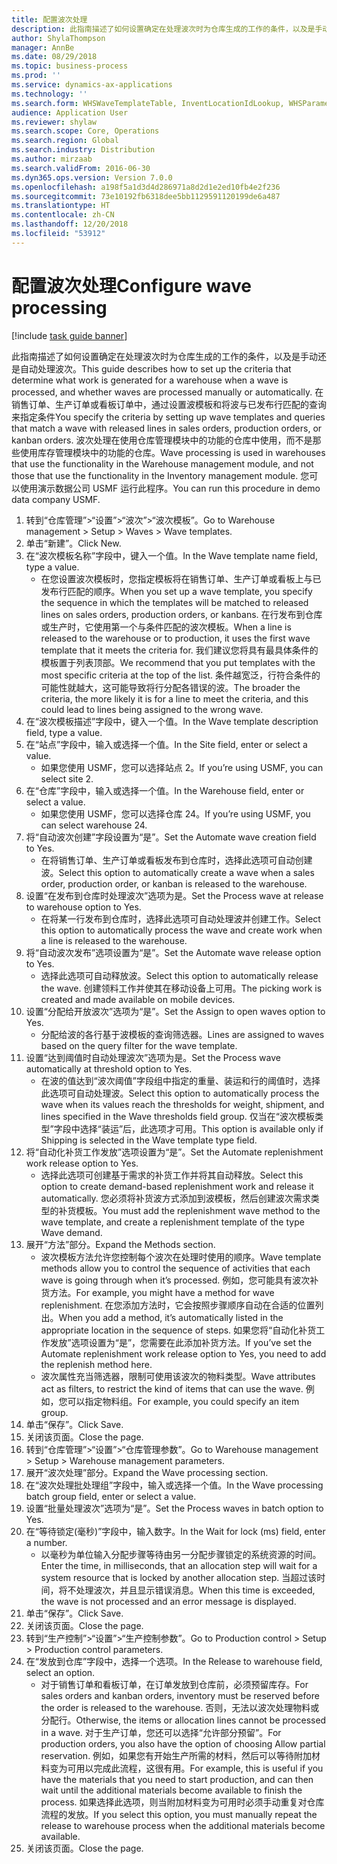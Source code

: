 ```yaml
---
title: 配置波次处理
description: 此指南描述了如何设置确定在处理波次时为仓库生成的工作的条件，以及是手动还是自动处理波次。
author: ShylaThompson
manager: AnnBe
ms.date: 08/29/2018
ms.topic: business-process
ms.prod: ''
ms.service: dynamics-ax-applications
ms.technology: ''
ms.search.form: WHSWaveTemplateTable, InventLocationIdLookup, WHSParameters, ProdParameters
audience: Application User
ms.reviewer: shylaw
ms.search.scope: Core, Operations
ms.search.region: Global
ms.search.industry: Distribution
ms.author: mirzaab
ms.search.validFrom: 2016-06-30
ms.dyn365.ops.version: Version 7.0.0
ms.openlocfilehash: a198f5a1d3d4d286971a8d2d1e2ed10fb4e2f236
ms.sourcegitcommit: 73e10192fb6318dee5bb1129591120199de6a487
ms.translationtype: HT
ms.contentlocale: zh-CN
ms.lasthandoff: 12/20/2018
ms.locfileid: "53912"
---
```

# <a name="configure-wave-processing"></a><span data-ttu-id="1085d-103">配置波次处理</span><span class="sxs-lookup"><span data-stu-id="1085d-103">Configure wave processing</span></span>

[!include [task guide banner](../../includes/task-guide-banner.md)]

<span data-ttu-id="1085d-104">此指南描述了如何设置确定在处理波次时为仓库生成的工作的条件，以及是手动还是自动处理波次。</span><span class="sxs-lookup"><span data-stu-id="1085d-104">This guide describes how to set up the criteria that determine what work is generated for a warehouse when a wave is processed, and whether waves are processed manually or automatically.</span></span> <span data-ttu-id="1085d-105">在销售订单、生产订单或看板订单中，通过设置波模板和将波与已发布行匹配的查询来指定条件</span><span class="sxs-lookup"><span data-stu-id="1085d-105">You specify the criteria by setting up wave templates and queries that match a wave with released lines in sales orders, production orders, or kanban orders.</span></span> <span data-ttu-id="1085d-106">波次处理在使用仓库管理模块中的功能的仓库中使用，而不是那些使用库存管理模块中的功能的仓库。</span><span class="sxs-lookup"><span data-stu-id="1085d-106">Wave processing is used in warehouses that use the functionality in the Warehouse management module, and not those that use the functionality in the Inventory management module.</span></span> <span data-ttu-id="1085d-107">您可以使用演示数据公司 USMF 运行此程序。</span><span class="sxs-lookup"><span data-stu-id="1085d-107">You can run this procedure in demo data company USMF.</span></span>

1. <span data-ttu-id="1085d-108">转到“仓库管理”>“设置”>“波次”>“波次模板”。</span><span class="sxs-lookup"><span data-stu-id="1085d-108">Go to Warehouse management > Setup > Waves > Wave templates.</span></span>
2. <span data-ttu-id="1085d-109">单击“新建”。</span><span class="sxs-lookup"><span data-stu-id="1085d-109">Click New.</span></span>
3. <span data-ttu-id="1085d-110">在“波次模板名称”字段中，键入一个值。</span><span class="sxs-lookup"><span data-stu-id="1085d-110">In the Wave template name field, type a value.</span></span>
    * <span data-ttu-id="1085d-111">在您设置波次模板时，您指定模板将在销售订单、生产订单或看板上与已发布行匹配的顺序。</span><span class="sxs-lookup"><span data-stu-id="1085d-111">When you set up a wave template, you specify the sequence in which the templates will be matched to released lines on sales orders, production orders, or kanbans.</span></span> <span data-ttu-id="1085d-112">在行发布到仓库或生产时，它使用第一个与条件匹配的波次模板。</span><span class="sxs-lookup"><span data-stu-id="1085d-112">When a line is released to the warehouse or to production, it uses the first wave template that it meets the criteria for.</span></span> <span data-ttu-id="1085d-113">我们建议您将具有最具体条件的模板置于列表顶部。</span><span class="sxs-lookup"><span data-stu-id="1085d-113">We recommend that you put templates with the most specific criteria at the top of the list.</span></span> <span data-ttu-id="1085d-114">条件越宽泛，行符合条件的可能性就越大，这可能导致将行分配各错误的波。</span><span class="sxs-lookup"><span data-stu-id="1085d-114">The broader the criteria, the more likely it is for a line to meet the criteria, and this could lead to lines being assigned to the wrong wave.</span></span>  
4. <span data-ttu-id="1085d-115">在“波次模板描述”字段中，键入一个值。</span><span class="sxs-lookup"><span data-stu-id="1085d-115">In the Wave template description field, type a value.</span></span>
5. <span data-ttu-id="1085d-116">在“站点”字段中，输入或选择一个值。</span><span class="sxs-lookup"><span data-stu-id="1085d-116">In the Site field, enter or select a value.</span></span>
    * <span data-ttu-id="1085d-117">如果您使用 USMF，您可以选择站点 2。</span><span class="sxs-lookup"><span data-stu-id="1085d-117">If you’re using USMF, you can select site 2.</span></span>  
6. <span data-ttu-id="1085d-118">在“仓库”字段中，输入或选择一个值。</span><span class="sxs-lookup"><span data-stu-id="1085d-118">In the Warehouse field, enter or select a value.</span></span>
    * <span data-ttu-id="1085d-119">如果您使用 USMF，您可以选择仓库 24。</span><span class="sxs-lookup"><span data-stu-id="1085d-119">If you’re using USMF, you can select warehouse 24.</span></span>  
7. <span data-ttu-id="1085d-120">将“自动波次创建”字段设置为“是”。</span><span class="sxs-lookup"><span data-stu-id="1085d-120">Set the Automate wave creation field to Yes.</span></span>
    * <span data-ttu-id="1085d-121">在将销售订单、生产订单或看板发布到仓库时，选择此选项可自动创建波。</span><span class="sxs-lookup"><span data-stu-id="1085d-121">Select this option to automatically create a wave when a sales order, production order, or kanban is released to the warehouse.</span></span>  
8. <span data-ttu-id="1085d-122">设置“在发布到仓库时处理波次”选项为是。</span><span class="sxs-lookup"><span data-stu-id="1085d-122">Set the Process wave at release to warehouse option to Yes.</span></span> 
    * <span data-ttu-id="1085d-123">在将某一行发布到仓库时，选择此选项可自动处理波并创建工作。</span><span class="sxs-lookup"><span data-stu-id="1085d-123">Select this option to automatically process the wave and create work when a line is released to the warehouse.</span></span>  
9. <span data-ttu-id="1085d-124">将“自动波次发布”选项设置为“是”。</span><span class="sxs-lookup"><span data-stu-id="1085d-124">Set the Automate wave release option to Yes.</span></span> 
    * <span data-ttu-id="1085d-125">选择此选项可自动释放波。</span><span class="sxs-lookup"><span data-stu-id="1085d-125">Select this option to automatically release the wave.</span></span> <span data-ttu-id="1085d-126">创建领料工作并使其在移动设备上可用。</span><span class="sxs-lookup"><span data-stu-id="1085d-126">The picking work is created and made available on mobile devices.</span></span>  
10. <span data-ttu-id="1085d-127">设置“分配给开放波次”选项为“是”。</span><span class="sxs-lookup"><span data-stu-id="1085d-127">Set the Assign to open waves option to Yes.</span></span> 
    * <span data-ttu-id="1085d-128">分配给波的各行基于波模板的查询筛选器。</span><span class="sxs-lookup"><span data-stu-id="1085d-128">Lines are assigned to waves based on the query filter for the wave template.</span></span>  
11. <span data-ttu-id="1085d-129">设置“达到阈值时自动处理波次”选项为是。</span><span class="sxs-lookup"><span data-stu-id="1085d-129">Set the Process wave automatically at threshold option to Yes.</span></span> 
    * <span data-ttu-id="1085d-130">在波的值达到“波次阈值”字段组中指定的重量、装运和行的阈值时，选择此选项可自动处理波。</span><span class="sxs-lookup"><span data-stu-id="1085d-130">Select this option to automatically process the wave when its values reach the thresholds for weight, shipment, and lines specified in the Wave thresholds field group.</span></span> <span data-ttu-id="1085d-131">仅当在“波次模板类型”字段中选择“装运”后，此选项才可用。</span><span class="sxs-lookup"><span data-stu-id="1085d-131">This option is available only if Shipping is selected in the Wave template type field.</span></span>  
12. <span data-ttu-id="1085d-132">将“自动化补货工作发放”选项设置为“是”。</span><span class="sxs-lookup"><span data-stu-id="1085d-132">Set the Automate replenishment work release option to Yes.</span></span> 
    * <span data-ttu-id="1085d-133">选择此选项可创建基于需求的补货工作并将其自动释放。</span><span class="sxs-lookup"><span data-stu-id="1085d-133">Select this option to create demand-based replenishment work and release it automatically.</span></span> <span data-ttu-id="1085d-134">您必须将补货波方式添加到波模板，然后创建波次需求类型的补货模板。</span><span class="sxs-lookup"><span data-stu-id="1085d-134">You must add the replenishment wave method to the wave template, and create a replenishment template of the type Wave demand.</span></span>  
13. <span data-ttu-id="1085d-135">展开“方法”部分。</span><span class="sxs-lookup"><span data-stu-id="1085d-135">Expand the Methods section.</span></span>
    * <span data-ttu-id="1085d-136">波次模板方法允许您控制每个波次在处理时使用的顺序。</span><span class="sxs-lookup"><span data-stu-id="1085d-136">Wave template methods allow you to control the sequence of activities that each wave is going through when it’s processed.</span></span> <span data-ttu-id="1085d-137">例如，您可能具有波次补货方法。</span><span class="sxs-lookup"><span data-stu-id="1085d-137">For example, you might have a method for wave replenishment.</span></span> <span data-ttu-id="1085d-138">在您添加方法时，它会按照步骤顺序自动在合适的位置列出。</span><span class="sxs-lookup"><span data-stu-id="1085d-138">When you add a method, it’s automatically listed in the appropriate location in the sequence of steps.</span></span> <span data-ttu-id="1085d-139">如果您将“自动化补货工作发放”选项设置为“是”，您需要在此添加补货方法。</span><span class="sxs-lookup"><span data-stu-id="1085d-139">If you’ve set the Automate replenishment work release option to Yes, you need to add the replenish method here.</span></span>  
    * <span data-ttu-id="1085d-140">波次属性充当筛选器，限制可使用该波次的物料类型。</span><span class="sxs-lookup"><span data-stu-id="1085d-140">Wave attributes act as filters, to restrict the kind of items that can use the wave.</span></span> <span data-ttu-id="1085d-141">例如，您可以指定物料组。</span><span class="sxs-lookup"><span data-stu-id="1085d-141">For example, you could specify an item group.</span></span>  
14. <span data-ttu-id="1085d-142">单击“保存”。</span><span class="sxs-lookup"><span data-stu-id="1085d-142">Click Save.</span></span>
15. <span data-ttu-id="1085d-143">关闭该页面。</span><span class="sxs-lookup"><span data-stu-id="1085d-143">Close the page.</span></span>
16. <span data-ttu-id="1085d-144">转到“仓库管理”>“设置”>“仓库管理参数”。</span><span class="sxs-lookup"><span data-stu-id="1085d-144">Go to Warehouse management > Setup > Warehouse management parameters.</span></span>
17. <span data-ttu-id="1085d-145">展开“波次处理”部分。</span><span class="sxs-lookup"><span data-stu-id="1085d-145">Expand the Wave processing section.</span></span>
18. <span data-ttu-id="1085d-146">在“波次处理批处理组”字段中，输入或选择一个值。</span><span class="sxs-lookup"><span data-stu-id="1085d-146">In the Wave processing batch group field, enter or select a value.</span></span>
19. <span data-ttu-id="1085d-147">设置“批量处理波次”选项为“是”。</span><span class="sxs-lookup"><span data-stu-id="1085d-147">Set the Process waves in batch option to Yes.</span></span>
20. <span data-ttu-id="1085d-148">在“等待锁定(毫秒)”字段中，输入数字。</span><span class="sxs-lookup"><span data-stu-id="1085d-148">In the Wait for lock (ms) field, enter a number.</span></span>
    * <span data-ttu-id="1085d-149">以毫秒为单位输入分配步骤等待由另一分配步骤锁定的系统资源的时间。</span><span class="sxs-lookup"><span data-stu-id="1085d-149">Enter the time, in milliseconds, that an allocation step will wait for a system resource that is locked by another allocation step.</span></span> <span data-ttu-id="1085d-150">当超过该时间，将不处理波次，并且显示错误消息。</span><span class="sxs-lookup"><span data-stu-id="1085d-150">When this time is exceeded, the wave is not processed and an error message is displayed.</span></span>  
21. <span data-ttu-id="1085d-151">单击“保存”。</span><span class="sxs-lookup"><span data-stu-id="1085d-151">Click Save.</span></span>
22. <span data-ttu-id="1085d-152">关闭该页面。</span><span class="sxs-lookup"><span data-stu-id="1085d-152">Close the page.</span></span>
23. <span data-ttu-id="1085d-153">转到“生产控制”>“设置”>“生产控制参数”。</span><span class="sxs-lookup"><span data-stu-id="1085d-153">Go to Production control > Setup > Production control parameters.</span></span>
24. <span data-ttu-id="1085d-154">在“发放到仓库”字段中，选择一个选项。</span><span class="sxs-lookup"><span data-stu-id="1085d-154">In the Release to warehouse field, select an option.</span></span>
    * <span data-ttu-id="1085d-155">对于销售订单和看板订单，在订单发放到仓库前，必须预留库存。</span><span class="sxs-lookup"><span data-stu-id="1085d-155">For sales orders and kanban orders, inventory must be reserved before the order is released to the warehouse.</span></span> <span data-ttu-id="1085d-156">否则，无法以波次处理物料或分配行。</span><span class="sxs-lookup"><span data-stu-id="1085d-156">Otherwise, the items or allocation lines cannot be processed in a wave.</span></span> <span data-ttu-id="1085d-157">对于生产订单，您还可以选择“允许部分预留”。</span><span class="sxs-lookup"><span data-stu-id="1085d-157">For production orders, you also have the option of choosing Allow partial reservation.</span></span> <span data-ttu-id="1085d-158">例如，如果您有开始生产所需的材料，然后可以等待附加材料变为可用以完成此流程，这很有用。</span><span class="sxs-lookup"><span data-stu-id="1085d-158">For example, this is useful if you have the materials that you need to start production, and can then wait until the additional materials become available to finish the process.</span></span> <span data-ttu-id="1085d-159">如果选择此选项，则当附加材料变为可用时必须手动重复对仓库流程的发放。</span><span class="sxs-lookup"><span data-stu-id="1085d-159">If you select this option, you must manually repeat the release to warehouse process when the additional materials become available.</span></span>  
25. <span data-ttu-id="1085d-160">关闭该页面。</span><span class="sxs-lookup"><span data-stu-id="1085d-160">Close the page.</span></span>

